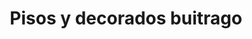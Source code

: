 ---
title: "Pisos y decorados buitrago"
url: /garagoa/pisos-y-decorados-buitrago/
shop: Eisenwaren
---